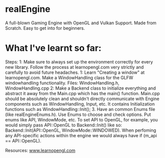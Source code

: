 # realEngine
A full-blown Gaming Engine with OpenGL and Vulkan Support. Made from Scratch. Easy to get into for beginners.

# What I've learnt so far:
Steps:
1: Make sure to always set up the environment correctly for every new library. Follow the process at learnopengl.com very strictly and carefully to avoid future headaches.
1: Learn "Creating a window" at learnopengl.com. Make a WindowHandling class for the GLFW windowhandling functionality. Files: WindowHandling.h, WindowHandling.cpp
2: Make a Backend class to initialize everything and abstract it away from the Main.cpp which has the main() function. Main.cpp should be absolutely clean and shouldn't directly communicate with Engine components such as WindowHandling, Input, etc. It contains Initialization functions such as WindowHandling::Init();
3. Have an common Enums file (like realEngineEnums.h). Use Enums to choose and check options. Put enums like API, WindowMode, etc. To set API to OpenGL, for example, you would simply pass API::OpenGL to Backend::Init() like so: Backend::Init(API::OpenGL, WindowMode::WINDOWED). When perfoming any API-specific actions within the engine we would always have if (m_api == API::OpenGL).

Resources:
www.learnopengl.com
